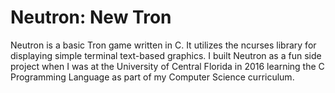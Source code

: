 # Neutron: New Tron

Neutron is a basic Tron game written in C. It utilizes the ncurses library for displaying simple terminal text-based graphics. I built Neutron as a fun side project when I was at the University of Central Florida in 2016 learning the C Programming Language as part of my Computer Science curriculum.
